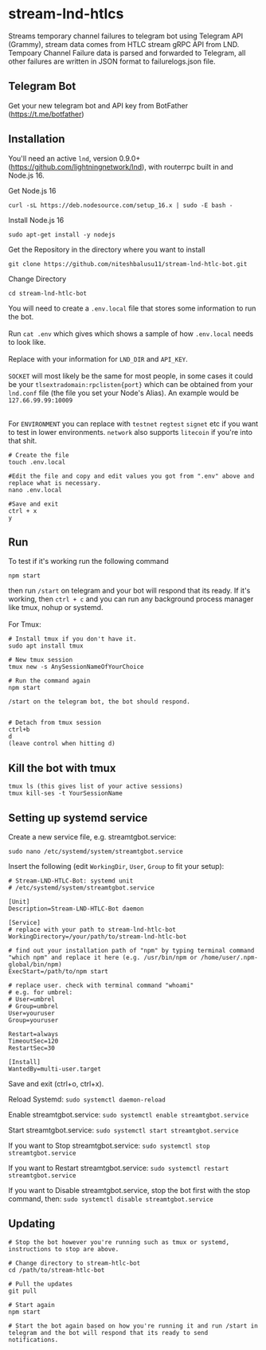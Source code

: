 # stream-lnd-htlcs

Streams temporary channel failures to telegram bot using Telegram API (Grammy), stream data comes from HTLC stream gRPC API from LND. Tempoary Channel Failure data is parsed and forwarded to Telegram, all other failures are written in JSON format to failurelogs.json file.

## Telegram Bot

Get your new telegram bot and API key from BotFather (https://t.me/botfather)

## Installation

You'll need an active `lnd`, version 0.9.0+ (https://github.com/lightningnetwork/lnd), with routerrpc built in and Node.js 16.

Get Node.js 16

```
curl -sL https://deb.nodesource.com/setup_16.x | sudo -E bash -
```

Install Node.js 16

```
sudo apt-get install -y nodejs
```

Get the Repository in the directory where you want to install

```
git clone https://github.com/niteshbalusu11/stream-lnd-htlc-bot.git
```

Change Directory

```
cd stream-lnd-htlc-bot
```

You will need to create a `.env.local` file that stores some information to run the bot. <br></br>
Run `cat .env` which gives which shows a sample of how `.env.local` needs to look like. <br></br>
Replace with your information for `LND_DIR` and `API_KEY`.<br></br>
`SOCKET` will most likely be the same for most people, in some cases it could be your `tlsextradomain:rpclisten{port}` which can be obtained from your `lnd.conf` file (the file you set your Node's Alias). An example would be `127.66.99.99:10009`
<br></br>

For `ENVIRONMENT` you can replace with `testnet` `regtest` `signet` etc if you want to test in lower environments. `network` also supports `litecoin` if you're into that shit.

```
# Create the file
touch .env.local

#Edit the file and copy and edit values you got from ".env" above and replace what is necessary.
nano .env.local

#Save and exit
ctrl + x
y
```

## Run

To test if it's working run the following command

```
npm start
```

then run `/start` on telegram and your bot will respond that its ready. If it's working, then `ctrl + c` and you can run any background process manager like tmux, nohup or systemd.
<br></br>
For Tmux:

```
# Install tmux if you don't have it.
sudo apt install tmux

# New tmux session
tmux new -s AnySessionNameOfYourChoice

# Run the command again
npm start

/start on the telegram bot, the bot should respond.


# Detach from tmux session
ctrl+b
d
(leave control when hitting d)
```

## Kill the bot with tmux

```
tmux ls (this gives list of your active sessions)
tmux kill-ses -t YourSessionName
```

## Setting up systemd service

Create a new service file, e.g. streamtgbot.service:

```
sudo nano /etc/systemd/system/streamtgbot.service
```

Insert the following (edit `WorkingDir`, `User`, `Group` to fit your setup):

```
# Stream-LND-HTLC-Bot: systemd unit
# /etc/systemd/system/streamtgbot.service

[Unit]
Description=Stream-LND-HTLC-Bot daemon

[Service]
# replace with your path to stream-lnd-htlc-bot
WorkingDirectory=/your/path/to/stream-lnd-htlc-bot

# find out your installation path of "npm" by typing terminal command "which npm" and replace it here (e.g. /usr/bin/npm or /home/user/.npm-global/bin/npm)
ExecStart=/path/to/npm start

# replace user. check with terminal command "whoami"
# e.g. for umbrel: 
# User=umbrel
# Group=umbrel
User=youruser 
Group=youruser

Restart=always
TimeoutSec=120
RestartSec=30

[Install]
WantedBy=multi-user.target
```

Save and exit (ctrl+o, ctrl+x).

Reload Systemd: `sudo systemctl daemon-reload`

Enable streamtgbot.service: `sudo systemctl enable streamtgbot.service`

Start streamtgbot.service: `sudo systemctl start streamtgbot.service`

If you want to Stop streamtgbot.service: `sudo systemctl stop streamtgbot.service`

If you want to Restart streamtgbot.service: `sudo systemctl restart streamtgbot.service`

If you want to Disable streamtgbot.service, stop the bot first with the stop command, then: `sudo systemctl disable streamtgbot.service`

## Updating

```
# Stop the bot however you're running such as tmux or systemd, instructions to stop are above.

# Change directory to stream-htlc-bot
cd /path/to/stream-htlc-bot

# Pull the updates
git pull

# Start again
npm start

# Start the bot again based on how you're running it and run /start in telegram and the bot will respond that its ready to send notifications.
```
